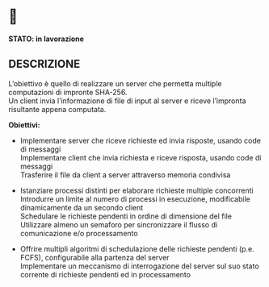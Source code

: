 # 📁 

**STATO: in lavorazione**

## DESCRIZIONE
L’obiettivo è quello di realizzare un server che permetta multiple computazioni di impronte SHA-256.  
Un client invia l’informazione di file di input al server e riceve l’impronta risultante appena computata.

**Obiettivi:**
- Implementare server che riceve richieste ed invia risposte, usando code di messaggi  
  Implementare client che invia richiesta e riceve risposta, usando code di messaggi  
  Trasferire il file da client a server attraverso memoria condivisa

- Istanziare processi distinti per elaborare richieste multiple concorrenti  
  Introdurre un limite al numero di processi in esecuzione, modificabile dinamicamente da un secondo client  
  Schedulare le richieste pendenti in ordine di dimensione del file  
  Utilizzare almeno un semaforo per sincronizzare il flusso di comunicazione e/o processamento

- Offrire multipli algoritmi di schedulazione delle richieste pendenti (p.e. FCFS), configurabile alla partenza del server  
  Implementare un meccanismo di interrogazione del server sul suo stato corrente di richieste pendenti ed in processamento  
  
